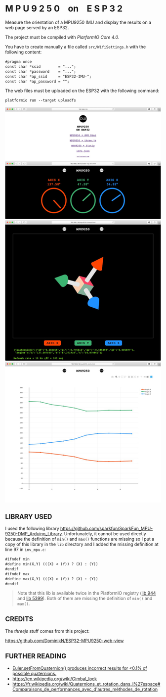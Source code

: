 
# M P U 9 2 5 0    on    E S P 3 2

Measure the orientation of a MPU9250 IMU and display the results on a web page served by an ESP32.

The project must be compiled with *PlarformIO Core 4.0*.

You have to create manually a file called `src/WifiSettings.h` with the following content:

    #pragma once
    const char *ssid        = "...";
    const char *password    = "...";
    const char *ap_ssid     = "ESP32-IMU-";
    const char *ap_password = "";

The web files must be uploaded on the ESP32 with the following command:

    platformio run --target uploadfs

<p align="center">
<img width=700px alt="MPU9250 on ESP32" src="doc/mpu9250-esp32-index.jpg" />
<img width=700px alt="MPU9250 on ESP32" src="doc/mpu9250-esp32-svg-dials.jpg" />
<img width=700px alt="MPU9250 on ESP32" src="doc/mpu9250-esp32-threejs.jpg" />
<img width=700px alt="MPU9250 on ESP32" src="doc/mpu9250-esp32-plotly.jpg" />
</p>


## LIBRARY USED

I used the following library <https://github.com/sparkfun/SparkFun_MPU-9250-DMP_Arduino_Library>. Unfortunately, it cannot be used directly because the definition of `min()` and `max()` functions are missing so I put a copy of this library in the `lib` directory and I added the missing definition at line 97 in `inv_mpu.c`:

    #ifndef min
    #define min(X,Y) (((X) < (Y)) ? (X) : (Y))
    #endif
    #ifndef max
    #define max(X,Y) (((X) > (Y)) ? (X) : (Y))
    #endif

> Note that this lib is available twice in the PlatformIO registry ([lib 944](https://platformio.org/lib/show/944/SparkFun%20MPU-9250%20Digital%20Motion%20Processing%20(DMP)) and [lib 5399](https://platformio.org/lib/show/5399/SparkFun%20MPU-9250%20Digital%20Motion%20Processing%20(DMP))). Both of them are missing the definition of `min()` and `max()`.


## CREDITS

The *threejs* stuff comes from this project:

<https://github.com/DominikN/ESP32-MPU9250-web-view>


## FURTHER READING

 - [Euler.setFromQuaternion() produces incorrect results for <0.1% of possible quaternions.](https://github.com/mrdoob/three.js/issues/5659)
 - <https://en.wikipedia.org/wiki/Gimbal_lock>
 - <https://fr.wikipedia.org/wiki/Quaternions_et_rotation_dans_l%27espace#Comparaisons_de_performances_avec_d'autres_méthodes_de_rotation>
